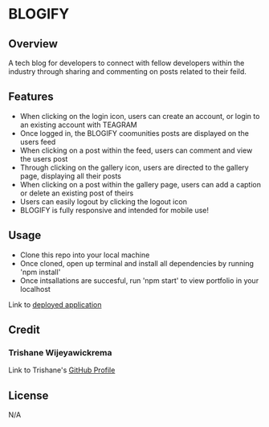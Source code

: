 # BLOGIFY

## Overview

A tech blog for developers to connect with fellow developers within the industry through sharing and commenting on posts related to their feild.

## Features

- When clicking on the login icon, users can create an account, or login to an existing account with TEAGRAM
- Once logged in, the BLOGIFY coomunities posts are displayed on the users feed
- When clicking on a post within the feed, users can comment and view the users post
- Through clicking on the gallery icon, users are directed to the gallery page, displaying all their posts
- When clicking on a post within the gallery page, users can add a caption or delete an existing post of theirs
- Users can easily logout by clicking the logout icon
- BLOGIFY is fully responsive and intended for mobile use!

## Usage

- Clone this repo into your local machine
- Once cloned, open up terminal and install all dependencies by running 'npm install'
- Once intsallations are succesful, run 'npm start' to view portfolio in your localhost

Link to [deployed application](https://blogify-fordevelopers.herokuapp.com/)

## Credit

### Trishane Wijeyawickrema

Link to Trishane's [GitHub Profile](https://github.com/Trishaneww)

## License

N/A
